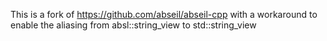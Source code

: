 This is a fork of https://github.com/abseil/abseil-cpp with a workaround to enable the aliasing from absl::string_view to std::string_view